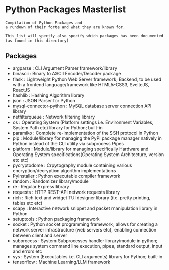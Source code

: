 # Python Packages Masterlist

```
Compilation of Python Packages and 
a rundown of their forte and what they are known for.

This list will specify also specify which packages has been documented (as found in this directory)
```

## Packages
+ argparse               : CLI Argument Parser framework/library
+ binascii               : Binary to ASCII Encoder/Decoder package
+ flask                  : Lightweight Python Web Server framework; Backend, to be used with a frontend language/framework like HTML5-CSS3, SvelteJS, ReactJS
+ hashlib                : Hashing Algorithm library
+ json                   : JSON Parser for Python
+ mysql-connector-python : MySQL database server connection API library
+ netfilterqueue         : Network filtering library
+ os                     : Operating System (Platform settings i.e. Environment Variables, System Path etc) library for Python; built-in
+ paramiko               : Complete re-implementation of the SSH protocol in Python
+ pip                    : Module/library for managing the PyPI package manager natively in Python instead of the CLI utility via subprocess Pipes
+ platform               : Module/library for managing specifically Hardware and Operating System specifications(Operating System Architecture, version etc etc)
+ pycryptodome           : Crpytography module containing various encryption/decryption algorithm implementations
+ PyInstaller            : Python executable compiler framework
+ random                 : Randomizer library/module
+ re                     : Regular Express library
+ requests               : HTTP REST-API network requests library
+ rich                   : Rich text and widget TUI designer library (i.e. pretty printing, tables etc etc)
+ scapy                  : Interactive network snippet and packet manipulation library in Python
+ setuptools             : Python packaging framework
+ socket                 : Python socket programming framework; allows for creating a network server infrastructure (web servers etc), enabling connection between client and server
+ subprocess             : System Subprocesses handler library/module in python; manages system command line execution, pipes, standard output, input and errors etc
+ sys                    : System (Executables i.e. CLI arguments) library for Python; built-in
+ tensorflow             : Machine Learning/LLM framework

